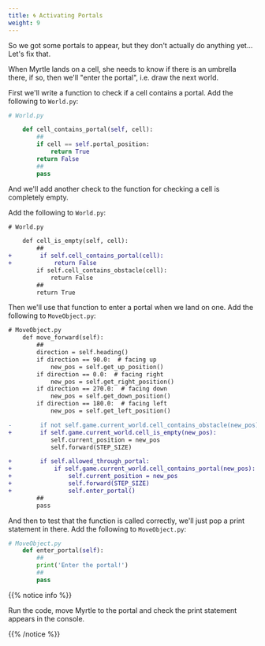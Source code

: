 ```yaml
---
title: 🌀 Activating Portals
weight: 9
---
```


So we got some portals to appear, but they don't actually do anything yet... Let's fix that.

When Myrtle lands on a cell, she needs to know if there is an umbrella there, if so, then we'll "enter the portal", i.e. draw the next world.

First we'll write a function to check if a cell contains a portal.
Add the following to `World.py`:

```python
# World.py

    def cell_contains_portal(self, cell):
        ##
        if cell == self.portal_position:
            return True
        return False
        ##
        pass
```

And we'll add another check to the function for checking a cell is completely empty.

Add the following to `World.py`:

```diff
# World.py

    def cell_is_empty(self, cell):
        ##
+        if self.cell_contains_portal(cell):
+            return False
        if self.cell_contains_obstacle(cell):
            return False
        ##
        return True
```

Then we'll use that function to enter a portal when we land on one.
Add the following to `MoveObject.py`:

```diff
# MoveObject.py
    def move_forward(self):
        ##
        direction = self.heading()
        if direction == 90.0:  # facing up
            new_pos = self.get_up_position()
        if direction == 0.0:  # facing right
            new_pos = self.get_right_position()
        if direction == 270.0:  # facing down
            new_pos = self.get_down_position()
        if direction == 180.0:  # facing left
            new_pos = self.get_left_position()

-        if not self.game.current_world.cell_contains_obstacle(new_pos):
+        if self.game.current_world.cell_is_empty(new_pos):
            self.current_position = new_pos
            self.forward(STEP_SIZE)

+        if self.allowed_through_portal:
+            if self.game.current_world.cell_contains_portal(new_pos):
+                self.current_position = new_pos
+                self.forward(STEP_SIZE)
+                self.enter_portal()
        ##
        pass
```

And then to test that the function is called correctly, we'll just pop a print statement in there.
Add the following to `MoveObject.py`:

```python
# MoveObject.py
    def enter_portal(self):
        ##
        print('Enter the portal!')
        ##
        pass
```

{{% notice info %}}

Run the code, move Myrtle to the portal and check the print statement appears in the console.

{{% /notice %}}
